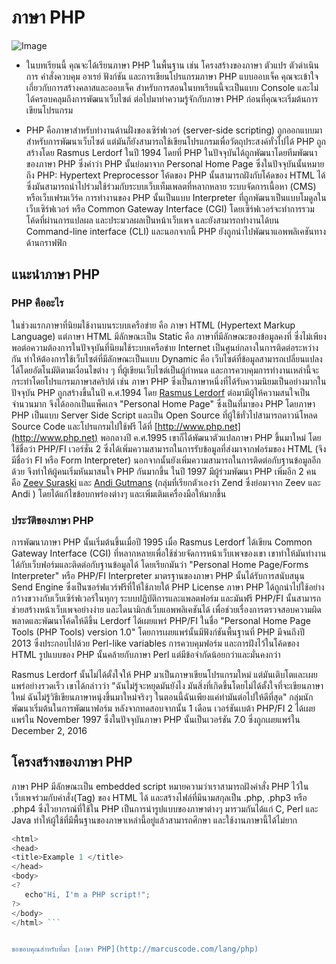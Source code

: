 ﻿# ภาษา PHP
![Image](https://www.crispinfox.com/wp-content/uploads/2015/10/php.jpg)


* ในบทเรียนนี้ คุณจะได้เรียนภาษา PHP ในพื้นฐาน เช่น โครงสร้างของภาษา ตัวแปร ตัวดำเนินการ คำสั่งควบคุม อาเรย์ ฟังก์ชัน และการเขียนโปรแกรมภาษา PHP แบบออบเจ็ค คุณจะเข้าใจเกี่ยวกับการสร้างคลาสและออบเจ็ค สำหรับการสอนในบทเรียนนี้จะเป็นแบบ Console และไม่ได้ครอบคลุมถึงการพัฒนาเว็บไซต์ ต่อไปมาทำความรู้จักกับภาษา PHP ก่อนที่คุณจะเริ่มต้นการเขียนโปรแกรม

* PHP คือภาษาสำหรับทำงานด้านฝั่งของเซิร์ฟเวอร์ (server-side scripting) ถูกออกแบบมาสำหรับการพัฒนาเว็บไซต์ แต่มันก็ยังสามารถใช้เขียนโปรแกรมเพื่อวัตถุประสงค์ทั่วไปได้ PHP ถูกสร้างโดย Rasmus Lerdorf ในปี 1994 โดยที่ PHP ในปัจจุบันได้ถูกพัฒนาโดยทีมพัฒนาของภาษา PHP ซึ่งคำว่า PHP นั้นย่อมาจาก Personal Home Page ซึ่งในปัจจุบันนั้นหมายถึง PHP: Hypertext Preprocessor โค้ดของ PHP นั้นสามารถฝังกับโค้ดของ HTML ได้ ซึ่งมันสามารถนำไปร่วมใช้ร่วมกับระบบเว็บเท็มเพลตที่หลากหลาย ระบบจัดการเนื้อหา (CMS) หรือเว็บเฟรมเวิร์ค การทำงานของ PHP นั้นเป็นแบบ Interpreter ที่ถูกพัฒนาเป็นแบบโมดูลในเว็บเซิร์ฟเวอร์ หรือ Common Gateway Interface (CGI) โดยเซิร์ฟเวอร์จะทำการรวมโค้ดที่ผ่านการแปลผล และประมวลผลเป็นหน้าเว็บเพจ และยังสามารถทำงานได้บน Command-line interface (CLI) และนอกจากนี้ PHP ยังถูกนำไปพัฒนาแอพพลิเคชันทางด้านกราฟฟิก



## แนะนำภาษา PHP
### PHP คืออะไร
  ในช่วงแรกภาษาที่นิยมใช้งานบนระบบเครือข่าย คือ ภาษา HTML (Hypertext Markup Language) แต่ภาษา HTML มีลักษณะเป็น Static คือ ภาษาที่มีลักษณะของข้อมูลคงที่ ซึ่งไม่เพียงพอต่อความต้องการในปัจจุบันที่นิยมใช้ระบบเครือข่าย Internet เป็นศูนย์กลางในการติดต่อระหว่างกัน ทำให้ต้องการใช้เว็บไซต์ที่มีลักษณะเป็นแบบ Dynamic คือ เว็บไซต์ที่ข้อมูลสามารถเปลี่ยนแปลงได้โดยอัตโนมัติตามเงื่อนไขต่าง ๆ ที่ผู้เขียนเว็บไซต์เป็นผู้กำหนด และการควบคุมการทำงานเหล่านี้จะกระทำโดยโปรแกรมภาษาสคริปต์ เช่น ภาษา PHP ซึ่งเป็นภาษาหนึ่งที่ได้รับความนิยมเป็นอย่างมากในปัจจุบัน
 PHP ถูกสร้างขึ้นในปี ค.ศ.1994 โดย [Rasmus Lerdorf](http://lerdorf.com/bio.php) ต่อมามีผู้ให้ความสนใจเป็นจำนวนมาก จึงได้ออกเป็นแพ็คเกจ "Personal Home Page" ซึ่งเป็นที่มาของ PHP โดยภาษา PHP เป็นแบบ Server Side Script และเป็น Open Source ที่ผู้ใช้ทั่วไปสามารถดาวน์โหลด Source Code และโปรแกรมไปใช้ฟรี ได้ที่ [http://www.php.net](http://www.php.net)
  พอกลางปี ค.ศ.1995 เขาก็ได้พัฒนาตัวแปลภาษา PHP ขึ้นมาใหม่ โดยใช้ชื่อว่า PHP/FI เวอร์ชั่น 2 ซึ่งได้เพิ่มความสามารถในการรับข้อมูลที่ส่งมาจากฟอร์มของ HTML (จึงมีชื่อว่า FI หรือ Form Interpreter) นอกจากนั้นยังเพิ่มความสามารถในการติดต่อกับฐานข้อมูลอีกด้วย จึงทำให้ผู้คนเริ่มหันมาสนใจ PHP กันมากขึ้น 
  ในปี 1997 มีผู้ร่วมพัฒนา PHP เพิ่มอีก 2 คน คือ [Zeev Suraski](https://en.wikipedia.org/wiki/Zeev_Suraski) และ [Andi Gutmans](https://en.wikipedia.org/wiki/Andi_Gutmans) (กลุ่มที่เรียกตัวเองว่า Zend ซึ่งย่อมาจาก Zeev และ Andi ) โดยได้แก้ไขข้อบกพร่องต่างๆ และเพิ่มเติมเครื่องมือให้มากขึ้น
### ประวัติของภาษา PHP
  การพัฒนาภาษา PHP นั้นเริ่มต้นขึ้นเมื่อปี 1995 เมื่อ Rasmus Lerdorf ได้เขียน Common Gateway Interface (CGI) ที่หลากหลายเพื่อใช้ช่วยจัดการหน้าเว็บเพจของเขา เขาทำให้มันทำงานได้กับเว็บฟอร์มและติดต่อกับฐานข้อมูลได้ โดยเรียกมันว่า "Personal Home Page/Forms Interpreter" หรือ PHP/FI Interpreter มาตรฐานของภาษา PHP นั้นได้รับการสนับสนุน Send Engine ซึ่งเป็นซอร์ฟแวร์ฟรีที่ให้ใช้ภายใต้ PHP License ภาษา PHP ได้ถูกนำไปใช้อย่างกว้างขวางกับเว็บเซิร์ฟเวอร์ในทุกๆ ระบบปฏิบัติการและแพลตฟอร์ม และมันฟรี PHP/FI นั้นสามารถช่วยสร้างหน้าเว็บเพจอย่างง่าย และไดนามิกส์เว็บแอพพลิเคชันได้ เพื่อช่วยเรื่องการตรวจสอบความผิดพลาดและพัฒนาโค้ดให้ดีขึ้น Lerdorf ได้เผยแพร่ PHP/FI ในชื่อ "Personal Home Page Tools (PHP Tools) version 1.0" โดยการเผยแพร่นั้นมีฟังก์ชันพื้นฐานที่ PHP มีจนถึงปี 2013 ซึ่งประกอบไปด้วย Perl-like variables การควบคุมฟอร์ม และการฝังไว้ในโค้ดของ HTML รูปแบบของ PHP นั้นคล้ายกับภาษา Perl แต่มีข้อจำกัดน้อยกว่าและมั่นคงกว่า

Rasmus Lerdorf นั้นไม่ได้ตั้งใจให้ PHP มาเป็นภาษาเขียนโปรแกรมใหม่ แต่มันเติบโตและเผยแพร่อย่างรวดเร็ว เขาได้กล่าวว่า "ฉันไม่รู้จะหยุดมันยังไง มันสิ่งที่เกิดขึ้นโดยไม่ได้ตั้งใจที่จะเขียนภาษาใหม่ ฉันไม่รู้วิธีเขียนภาษาหนุ่งขึ้นมาใหม่จริงๆ ในตอนนี้ฉันเพียงแค่ทำมันต่อไปให้ดีที่สุด" กลุ่มนักพัฒนาเริ่มต้นในการพัฒนาฟอร์ม หลังจากทดสอบจากนั้น 1 เดือน เวอร์ชันเบต้า PHP/FI 2 ได้เผยแพร่ใน November 1997 ซึ่งในปัจจุบันภาษา PHP นั้นเป็นเวอร์ชัน 7.0 ซึ่งถูกเผยแพร่ใน December 2, 2016

## โครงสร้างของภาษา PHP
ภาษา PHP มีลักษณะเป็น embedded script หมายความว่าเราสามารถฝังคำสั่ง PHP ไว้ในเว็บเพจร่วมกับคำสั่ง(Tag) ของ HTML ได้ และสร้างไฟล์ที่มีนามสกุลเป็น .php, .php3 หรือ .php4 ซึ่งไวยากรณ์ที่ใช้ใน PHP เป็นการนำรูปแบบของภาษาต่างๆ มารวมกันได้แก่ C, Perl และ Java ทำให้ผู้ใช้ที่มีพื้นฐานของภาษาเหล่านี้อยู่แล้วสามารถศึกษา และใช้งานภาษานี้ได้ไม่ยาก
```javascript 
<html> 
<head> 
<title>Example 1 </title> 
</head> 
<body>
<? 
   echo"Hi, I'm a PHP script!"; 
?> 
</body> 
</html> ```


ขอขอบคุณสำหรับที่มา [ภาษา PHP](http://marcuscode.com/lang/php)